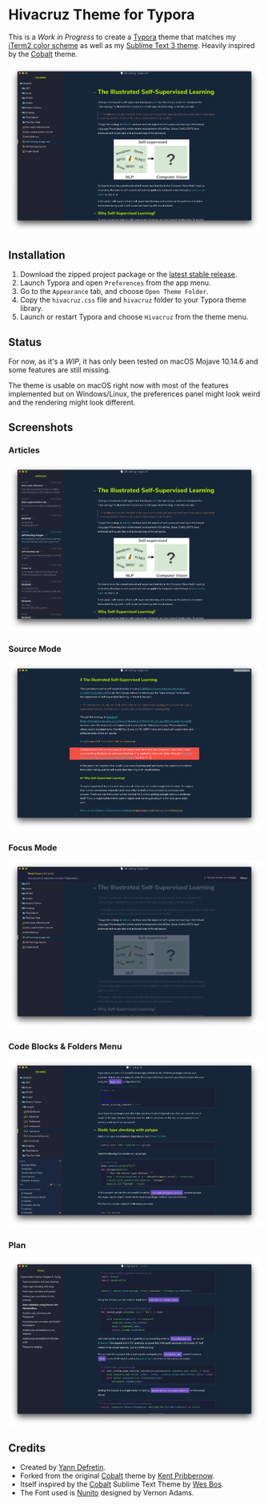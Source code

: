 

# Hivacruz Theme for Typora

This is a *Work in Progress* to create a [Typora](https://typora.io) theme that matches my [iTerm2 color scheme](https://github.com/kinoute/hivacruz-itermcolors) as well as my [Sublime Text 3 theme](https://github.com/kinoute/hivacruz-sublime-theme). Heavily inspired by the [Cobalt](https://github.com/elitistsnob/typora-cobalt-theme) theme.

![](images/standard.png)

## Installation

1. Download the zipped project package or the [latest stable release](https://github.com/kinoute/typora-hivacruz-theme/releases).
2. Launch Typora and open `Preferences` from the app menu.
3. Go to the `Appearance` tab, and choose `Open Theme Folder`.
4. Copy the `hivacruz.css` file and `hivacruz` folder to your Typora theme library.
5. Launch or restart Typora and choose `Hivacruz` from the theme menu.

## Status

For now, as it's a *WIP*, it has only been tested on macOS Mojave 10.14.6 and some features are still missing.

The theme is usable on macOS right now with most of the features implemented but on Windows/Linux, the preferences panel might look weird and the rendering might look different.

## Screenshots

### Articles

![](images/articles.png)

###  Source Mode

![](images/sourcemode.png)

### Focus Mode

![](images/focusmode.png)

### Code Blocks & Folders Menu

![](images/codefolders.png)

### Plan

![](images/plan.png)

## Credits

* Created by [Yann Defretin](https://github.com/kinoute).
* Forked from the original [Cobalt](https://github.com/elitistsnob/typora-cobalt-theme) theme by [Kent Pribbernow](https://www.github.com/elitistsnob).
* Itself inspired by the [Cobalt](https://github.com/wesbos/cobalt2) Sublime Text Theme by [Wes Bos](https://github.com/wesbos).
* The Font used is [Nunito](https://fonts.google.com/specimen/Nunito) designed by Vernon Adams.